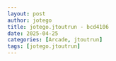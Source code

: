```yaml
---
layout: post
author: jotego
title: jotego.jtoutrun - bcd4106
date: 2025-04-25
categories: [Arcade, jtoutrun]
tags: [jotego.jtoutrun]
---
```


